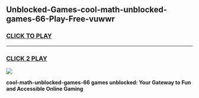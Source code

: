 
## Unblocked-Games-cool-math-unblocked-games-66-Play-Free-vuwwr
<h3>
<a href="https://premium76.site?title=cool-math-unblocked-games-66&ref=20A">CLICK TO PLAY</a></h3>
<hr>

<h3>
<a href="https://premium76.site?title=cool-math-unblocked-games-66&ref=20A">CLICK 2 PLAY</a>
  
</h3>

<a href="https://premium76.site?title=cool-math-unblocked-games-66&ref=20A"><img src="https://clearcache.store/games.png"></a>


**cool-math-unblocked-games-66 games unblocked: Your Gateway to Fun and Accessible Online Gaming**
